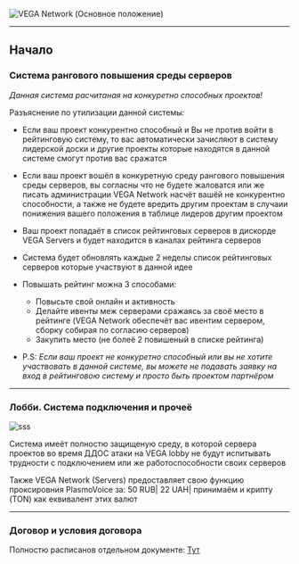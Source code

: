 ![VEGA Network (Основное положение)](https://i.imgur.com/KzQA3tA.png)

---
## Начало
### Система рангового повышения среды серверов

*Данная система расчитаная на конкуретно способных проектов!*

Разъяснение по утилизации данной системы:
* Если ваш проект конкурентно способный и Вы не против войти в рейтинговую систему, то вас автоматически зачисляют в систему лидерской доски и другие проекты которые находятся в данной системе смогут против вас сражатся
* Если ваш проект вошёл в конкуретную среду рангового повышения среды серверов, вы согласны что не будете жаловатся или же писать администрации VEGA Network насчёт вашёй не конкурентно способности, а также не будете вредить другим проектам в случаии понижения вашего положения в таблице лидеров другим проектом
* Ваш проект попадаёт в список рейтинговых серверов в дискорде VEGA Servers и будет находится в каналах рейтинга серверов
* Система будет обновлять каждые 2 неделы список рейтинговых серверов которые участвуют в данной идее
* Повышать рейтинг можна 3 способами:
  * Повысьте свой онлайн и активность
  * Делайте ивенты меж серверами сражаясь за своё место в рейтинге (VEGA Network обеспечёт вас ивентим сервером, сборку собирая по согласию серверов)
  * Закупить место (не болеё 2 повишеный в списке рейтинга)


* P.S: *Если ваш проект не конкуретно способный или вы не хотите участвовать в данной системе, вы можете не подавать заявку на вход в рейтинговою систему и просто быть проектом партнёром*
---
### Лобби. Система подключения и прочеё

![sss](https://i.imgur.com/oPeVc6G.png)

Система имеёт полностю защищеную среду, в которой сервера проектов во время ДДОС атаки на VEGA lobby не будут испитывать трудности с подключением или же работоспособности своих серверов

Также VEGA Network (Servers) предоставляет свою функцию проксировния PlasmoVoice за: 50 RUB| 22 UAH| принимаём и крипту (TON) как еквивалент этих валют

---
### Договор и условия договора

Полностю расписанов отдельном документе: [Тут](https://github.com/vovamod/VEGA/blob/main/DOCS_LICENSE.md)
